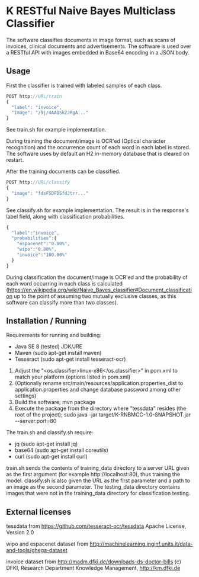 # K RESTful Naive Bayes Multiclass Classifier

The software classifies documents in image format, such as scans of invoices,
clinical documents and advertisements. The software is used over a RESTful API
with images embedded in Base64 encoding in a JSON body.

## Usage

First the classifier is trained with labeled samples of each class.
```javascript
POST http://URL/train
{
  "label": "invoice",
  "image": "/9j/4AAQSkZJRgA..."
}
```
See train.sh for example implementation.

During training the document/image is OCR'ed (Optical character recognition) and
the occurrence count of each word in each label is stored. The software uses by
default an H2 in-memory database that is cleared on restart.

After the training documents can be classified.
```javascript
POST http://URL/classify
{
  "image": "fdsFSDFDSfdJtrr..."
}
```
See classify.sh for example implementation.
The result is in the response's label field, along with classification
probabilities.
```javascript
{
  "label":"invoice",
  "probabilities":{
    "espacenet":"0.00%",
    "wipo":"0.00%",
    "invoice":"100.00%"
  }
}
```

During classification the document/image is OCR'ed and the probability of each
word occurring in each class is calculated
(https://en.wikipedia.org/wiki/Naive_Bayes_classifier#Document_classification
  up to the point of assuming two mutually exclusive classes, as this software
  can classify more than two classes).

## Installation / Running

Requirements for running and building:
- Java SE 8 (tested) JDK/JRE
- Maven (sudo apt-get install maven)
- Tesseract (sudo apt-get install tesseract-ocr)

1. Adjust the "<os.classifier>linux-x86</os.classifier>" in pom.xml to match
   your platform (options listed in pom.xml)
2. (Optionally rename src/main/resources/application.properties_dist to
   application.properties and change database password among other settings)
3. Build the software; mvn package
4. Execute the package from the directory where "tessdata" resides (the root of
   the project);
   sudo java -jar target/K-RNBMCC-1.0-SNAPSHOT.jar --server.port=80

The train.sh and classify.sh require:
   - jq (sudo apt-get install jq)
   - base64 (sudo apt-get install coreutils)
   - curl (sudo apt-get install curl)

train.sh sends the contents of training_data directory to a server URL given as
the first argument (for example http://localhost:80), thus training the model.
classify.sh is also given the URL as the first parameter and a path to an image
as the second parameter. The testing_data directory contains images that were
not in the training_data directory for classification testing.

## External licenses

tessdata from https://github.com/tesseract-ocr/tessdata
Apache License, Version 2.0

wipo and espacenet dataset from
http://machinelearning.inginf.units.it/data-and-tools/ghega-dataset

invoice dataset from http://madm.dfki.de/downloads-ds-doctor-bills
(c) DFKI, Research Department Knowledge Management, http://km.dfki.de
